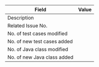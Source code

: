 Field | Value
------ | ------
Description | <edit>
Related Issue No. | <edit>
No. of test cases modified | <edit>
No. of new test cases added | <edit>
No. of Java class modified | <edit>
No. of new Java class added | <edit>
